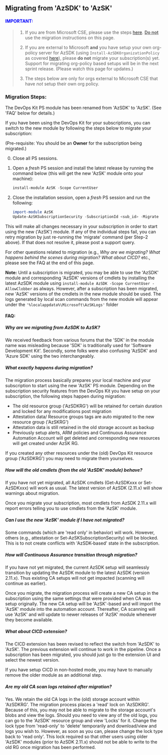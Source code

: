 ## Migrating from 'AzSDK' to 'AzSK'

<h4><font color="blue">IMPORTANT:</font></h4> 

> 1) If you are from Microsoft CSE, please use the steps [here](https://aka.ms/devopskit/migration). 
> <u>**Do not**</u> use the migration instructions on this page.
>> 
> 2) If you are external to Microsoft **and** you have setup your own org-policy server for AzSDK (using 
> `Install-AzSDKOrganizationPolicy` as covered [here](https://github.com/azsdk/azsdk-docs/tree/master/07-Customizing-AzSDK-for-your-Org)), 
please **do not** migrate your subscription(s) yet. Support for migrating org-policy based setups will be in the next sprint release. 
(Please watch this page for updates.) 
>
> 3) The steps below are only for orgs external to Microsoft CSE that have *not* setup their own org policy.

### Migration Steps:
The DevOps Kit PS module has been renamed from 'AzSDK' to 'AzSK'. (See 'FAQ' below for details.)

If you have been using the DevOps Kit for your subscriptions, you can switch to the new module by following
the steps below to migrate your subscription:

(Pre-requisite: You should be an **Owner** for the subscription being migrated.)

 0) Close all PS sessions. 

 1) Open a *fresh* PS session and install the latest release by running the command below (this will get 
 the new 'AzSK' module onto your machine):

	```PowerShell
	install-module AzSK -Scope CurrentUser
	```


 2) Close the installation session, open a *fresh* PS session and run the following:

	```PowerShell
	import-module AzSK
	Update-AzSKSubscriptionSecurity -SubscriptionId <sub_id> -Migrate
	```


This will make all changes necessary in your subscription in order to start using the new ('AzSK') module. 
If any of the individual steps fail, you can retry migration by just re-running the 'migrate' command 
(per Step-2 above). If that does not resolve it, please post a support query.

For other questions related to migration (e.g., *Why are we migrating? What happens behind the scenes during 
migration? What about CICD?* etc., please see the FAQ at the end of this page. 

**Note:** Until a subscription is migrated, you may be able to use the 'AzSDK' module and corresponding 'AzSDK' 
versions of cmdlets by installing the latest AzSDK module using `install-module AzSDK -Scope CurrentUser -AllowClobber` as always. 
However, after a subscription has been migrated, new 'AzSK' versions of the cmdlets 
in the new module should be used. The logs generated by local scan commands from the new module will appear 
under the `'%localappdata%\Microsoft\AzSKLogs'` folder


#### FAQ: 

##### Why are we migrating from AzSDK to AzSK?
We received feedback from various forums that the 'SDK' in the module name was misleading because 'SDK' is
traditionally used for 'Software Development Kit'. Secondly, some folks were also confusing 'AzSDK' and 'Azure SDK'
using the two interchangeably. 


##### What exactly happens during migration?
The migration process basically prepares your local machine and your subscription to start using the new
'AzSK' PS module. Depending on the subscription security features from the DevOps Kit you have setup on your 
subscription, the following steps happen during migration:

 - The old resource group ('AzSDKRG') will be retained for certain duration and locked for any modifications post migration
 - Attestation data/ Resource groups tags are auto migrated to the new resource group ('AzSKRG')
 - Attestation data is still retained in the old storage account as backup
 - Previously setup alerts, ARM policies and Continuous Assurance Automation Account will get deleted 
 and corresponding new resources will get created under AzSK RG.

If you created any other resources under the (old) DevOps Kit resource group ('AzSDKRG') you may need to migrate 
them yourselves.

##### How will the old cmdlets (from the old 'AzSDK' module) behave? 
If you have not yet migrated, all AzSDK cmdlets (Get-AzSDKxxx or Set-AzSDKxxx) will work as usual. The latest
version of AzSDK (2.11.x) will show warnings about migration.

Once you migrate your subscription, most cmdlets from AzSDK 2.11.x will report errors telling you to use 
cmdlets from the 'AzSK' module.

##### Can I use the new 'AzSK' module if I have not migrated?
Some commands (which are 'read only' in behavior) will work. However, others (e.g., attestation or Set-AzSKSubscriptionSecurity)
will be blocked. This is to not create conflicts with 'AzSDK-based' state in the subscription.

##### How will Continuous Assurance transition through migration?
If you have not yet migrated, the current AzSDK setup will seamlessly transition by updating the AzSDK module
to the latest AzSDK (version 2.11.x). Thus existing CA setups will not get impacted (scanning will continue as earlier).

Once you migrate, the migration process will create a new CA setup in the subscription using the same settings
that were provided when CA was setup originally. The new CA setup will be 'AzSK'-based and will import the 'AzSK'
module into the automation account. Thereafter, CA scanning will use 'AzSK' and will update to newer releases of 
'AzSK' module whenever they become available.

##### What about CICD extension?
The CICD extension has been revised to reflect the switch from 'AzSDK' to 'AzSK'. 
The previous extension will continue to work in the pipeline. Once a subscription has been migrated, you should
just go to the extension UI and select the newest version. 

If you have setup CICD in non-hosted mode, you may have to manually remove the older module as an additional step.

##### Are my old CA scan logs retained after migration?
Yes. We retain the old CA logs in the (old) storage account within 'AzSDKRG'. The migration process places a 'read'
lock on 'AzSDKRG'. Because of this, you may not be able to migrate to the storage account's blobs and view the logs.
Should you need to view any of the old logs, you can go to the 'AzSDK' resource group and view 'Locks' for it. 
Change the lock type from 'read-only' to 'delete' temporarily and download/view and logs you wish to. However, as soon 
as you can, please change the lock type back to 'read only'. This lock required so that other users using older 'AzSDK'
modules (prior to AzSDK 2.11.x) should not be able to write to the old RG once migration has been performed. 
